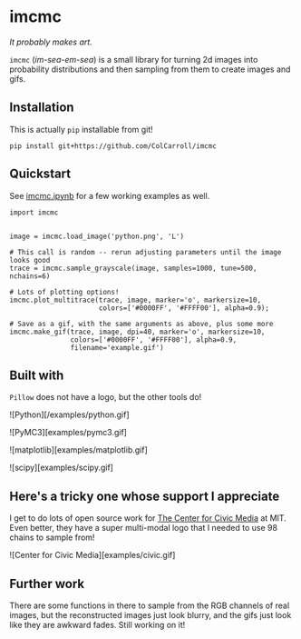 imcmc
=====
*It probably makes art.*

`imcmc` (*im-sea-em-sea*) is a small library for turning 2d images into probability distributions
and then sampling from them to create images and gifs. 


Installation
------------
This is actually `pip` installable from git!

```
pip install git+https://github.com/ColCarroll/imcmc
```

Quickstart
----------

See [imcmc.ipynb](examples/imcmc.ipynb) for a few working examples as well.

```
import imcmc


image = imcmc.load_image('python.png', 'L')

# This call is random -- rerun adjusting parameters until the image looks good
trace = imcmc.sample_grayscale(image, samples=1000, tune=500, nchains=6)

# Lots of plotting options!
imcmc.plot_multitrace(trace, image, marker='o', markersize=10,
                      colors=['#0000FF', '#FFFF00'], alpha=0.9);

# Save as a gif, with the same arguments as above, plus some more
imcmc.make_gif(trace, image, dpi=40, marker='o', markersize=10,
               colors=['#0000FF', '#FFFF00'], alpha=0.9, 
               filename='example.gif')
```

Built with
----------

`Pillow` does not have a logo, but the other tools do!

![Python][/examples/python.gif]

![PyMC3][examples/pymc3.gif]

![matplotlib][examples/matplotlib.gif]

![scipy][examples/scipy.gif]


Here's a tricky one whose support I appreciate
----------------------------------------------

I get to do lots of open source work for [The Center for Civic Media](https://civic.mit.edu/) at 
MIT. Even better, they have a super multi-modal logo that I needed to use 98 chains to sample from!

![Center for Civic Media][examples/civic.gif]


Further work
------------

There are some functions in there to sample from the RGB channels of real images, but the reconstructed
images just look blurry, and the gifs just look like they are awkward fades. Still working on it!
